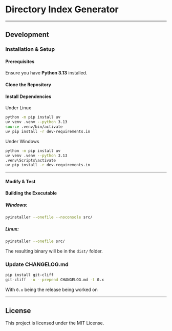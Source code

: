 # Directory Index Generator

---

## Development

### Installation & Setup

#### Prerequisites

Ensure you have **Python 3.13** installed.

#### Clone the Repository

#### Install Dependencies

Under Linux

```sh
python -m pip install uv
uv venv .venv --python 3.13
source .venv/bin/activate
uv pip install -r dev-requirements.in
```

Under Windows

```sh
python -m pip install uv
uv venv .venv --python 3.13
.venv\Scripts\activate
uv pip install -r dev-requirements.in
```

---

#### Modify & Test

#### Building the Executable

##### Windows:

```sh
pyinstaller --onefile --noconsole src/
```

##### Linux:

```sh
pyinstaller --onefile src/
```

The resulting binary will be in the `dist/` folder.

### Update CHANGELOG.md

```sh
pip install git-cliff
git-cliff  -u --prepend CHANGELOG.md -t 0.x
```
With `0.x` being the release being worked on

---

## License

This project is licensed under the MIT License.
